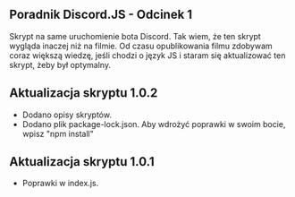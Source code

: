 ## Poradnik Discord.JS - Odcinek 1
Skrypt na same uruchomienie bota Discord.
Tak wiem, że ten skrypt wygląda inaczej niż na filmie. Od czasu opublikowania filmu zdobywam coraz większą wiedzę, jeśli chodzi o język JS i staram się aktualizować ten skrypt, żeby był optymalny.

## Aktualizacja skryptu 1.0.2
- Dodano opisy skryptów.
- Dodano plik package-lock.json. Aby wdrożyć poprawki w swoim bocie, wpisz "npm install"

## Aktualizacja skryptu 1.0.1
- Poprawki w index.js.